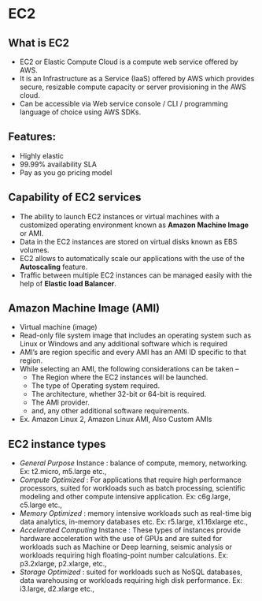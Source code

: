 EC2
===

What is EC2
-----------
- EC2 or Elastic Compute Cloud is a compute web service offered by AWS.
- It is an Infrastructure as a Service (IaaS) offered by AWS which provides secure, resizable compute capacity or server provisioning in the AWS cloud.
- Can be accessible via Web service console / CLI / programming language of choice using AWS SDKs.

Features:
---------
- Highly elastic
- 99.99% availability SLA
- Pay as you go pricing model

Capability of EC2 services
---------------------------
- The ability to launch EC2 instances or virtual machines with a customized operating environment known as **Amazon Machine Image** or AMI.
- Data in the EC2 instances are stored on virtual disks known as EBS volumes.
- EC2 allows to automatically scale our applications with the use of the **Autoscaling** feature.
- Traffic between multiple EC2 instances can be managed easily with the help of **Elastic load Balancer**.

Amazon Machine Image (AMI)
--------------------------
- Virtual machine (image)
- Read-only file system image that includes an operating system such as Linux or Windows and any additional software which is required
- AMI’s are region specific and every AMI has an AMI ID specific to that region.
- While selecting an AMI, the following considerations can be taken –
  - The Region where the EC2 instances will be launched.
  - The type of Operating system required.
  - The architecture, whether 32-bit or 64-bit is required.
  - The AMI provider.
  - and, any other additional software requirements.
- Ex. Amazon Linux 2, Amazon Linux AMI, Also Custom AMIs

EC2 instance types
------------------
- _General Purpose_ Instance : balance of compute, memory, networking.
  Ex: t2.micro, m5.large etc.,
- _Compute Optimized_ : For applications that require high performance processors, suited for workloads such as batch
  processing, scientific modeling and other compute intensive application.
  Ex: c6g.large, c5.large etc.,
- _Memory Optimized_ : memory intensive workloads such as real-time big data analytics, in-memory databases etc.
  Ex: r5.large, x1.16xlarge etc.,
- _Accelerated Computing_ Instance : These types of instances provide hardware acceleration with the use of GPUs and are suited for 
  workloads such as Machine or Deep learning, seismic analysis or workloads requiring high floating-point number calculations.
  Ex: p3.2xlarge, p2.xlarge, etc.,
- _Storage Optimized_ : suited for workloads such as NoSQL databases, data warehousing or workloads requiring high disk performance.
  Ex: i3.large, d2.xlarge etc.,
  


